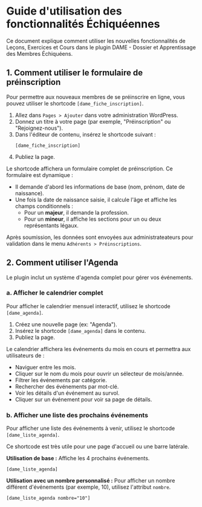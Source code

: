 # Guide d'utilisation des fonctionnalités Échiquéennes

Ce document explique comment utiliser les nouvelles fonctionnalités de Leçons, Exercices et Cours dans le plugin DAME - Dossier et Apprentissage des Membres Échiquéens.

## 1. Comment utiliser le formulaire de préinscription

Pour permettre aux nouveaux membres de se préinscrire en ligne, vous pouvez utiliser le shortcode `[dame_fiche_inscription]`.

1.  Allez dans `Pages > Ajouter` dans votre administration WordPress.
2.  Donnez un titre à votre page (par exemple, "Préinscription" ou "Rejoignez-nous").
3.  Dans l'éditeur de contenu, insérez le shortcode suivant :
    ```
    [dame_fiche_inscription]
    ```
4.  Publiez la page.

Le shortcode affichera un formulaire complet de préinscription. Ce formulaire est dynamique :
-   Il demande d'abord les informations de base (nom, prénom, date de naissance).
-   Une fois la date de naissance saisie, il calcule l'âge et affiche les champs conditionnels :
    -   Pour un **majeur**, il demande la profession.
    -   Pour un **mineur**, il affiche les sections pour un ou deux représentants légaux.

Après soumission, les données sont envoyées aux administrateateurs pour validation dans le menu `Adhérents > Préinscriptions`.

## 2. Comment utiliser l'Agenda

Le plugin inclut un système d'agenda complet pour gérer vos événements.

### a. Afficher le calendrier complet

Pour afficher le calendrier mensuel interactif, utilisez le shortcode `[dame_agenda]`.

1.  Créez une nouvelle page (ex: "Agenda").
2.  Insérez le shortcode `[dame_agenda]` dans le contenu.
3.  Publiez la page.

Le calendrier affichera les événements du mois en cours et permettra aux utilisateurs de :
-   Naviguer entre les mois.
-   Cliquer sur le nom du mois pour ouvrir un sélecteur de mois/année.
-   Filtrer les événements par catégorie.
-   Rechercher des événements par mot-clé.
-   Voir les détails d'un événement au survol.
-   Cliquer sur un événement pour voir sa page de détails.

### b. Afficher une liste des prochains événements

Pour afficher une liste des événements à venir, utilisez le shortcode `[dame_liste_agenda]`.

Ce shortcode est très utile pour une page d'accueil ou une barre latérale.

**Utilisation de base :**
Affiche les 4 prochains événements.
```
[dame_liste_agenda]
```

**Utilisation avec un nombre personnalisé :**
Pour afficher un nombre différent d'événements (par exemple, 10), utilisez l'attribut `nombre`.
```
[dame_liste_agenda nombre="10"]
```
